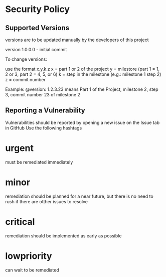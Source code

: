 # Security Policy

## Supported Versions

versions are to be updated manually by the developers of this project

version 1.0.0.0 - initial commit

To change versions:

use the format x.y.k.z
x = part 1 or 2 of the project
y = milestore (part 1 = 1, 2 or 3, part 2 = 4, 5, or 6)
k = step in the milestone (e.g.: milestone 1 step 2)
z = commit number

Example: @version: 1.2.3.23 means Part 1 of the Project, milestone 2, step 3, commit number 23 of milestone 2

## Reporting a Vulnerability

Vulnerabilities should be reported by opening a new issue on the Issue tab in GitHub
Use the following hashtags
# urgent
must be remediated immediately
# minor
remediation should be planned for a near future, but there is no need to rush if there are otther issues to resolve
# critical
remediation should be implemented as early as possible
# lowpriority
can wait to be remediated

